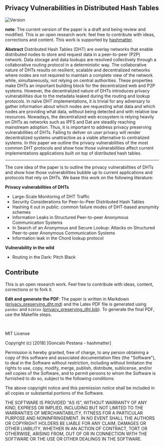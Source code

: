 ## Privacy Vulnerabilities in Distributed Hash Tables 

![Version](https://img.shields.io/badge/version-draft%20in%20progress%20%200.1-blue.svg?style=for-the-badge)

**note**: The current version of the paper is a draft and being review and
modified. This is an open research work: feel free to contribute with ideas,
corrections and content. This work is supported by [hashmatter](https://hashmatter.com).

**Abstract** Distributed Hash Tables (DHT) are overlay networks that enable distributed nodes to store and request data in a peer-to-peer (P2P) network. Data storage and data lookups are resolved collectively through a collaborative routing protocol in a deterministic way. The collaborative nature of DHTs results on resilient, scalable and decentralized networks where nodes are not required to maintain a complete view of the network while, simultaneously, not relying on central authorities. These properties make DHTs an important building block for the decentralized web and P2P systems. However, the decentralized nature of DHTs introduces privacy vulnerabilities due to the metadata leaked during the routing and lookup protocols. In naïve DHT implementations, it is trivial for any adversary to gather information about which nodes are requesting what data and which nodes are providing what data, without being detected and with relative low resources. Nowadays, the decentralized web ecosystem is relying heavily on DHTs as networks such as IPFS and Dat are steadily reaching mainstream adoption. Thus, it is important to address privacy preserving vulnerabilities of DHTs. Failing to deliver on user privacy will render decentralized systems unattractive as a viable alternative to centralized systems.  In this paper we outline the privacy vulnerabilities of the most common DHT protocols and show how those vulnerabilities affect current implementations applications built on top of distributed hash tables.

---

The core idea of the paper is to outline the privacy vulnerabilities of DHTs and show how those vulnerabilities bubble up to current applications and protocols that rely on DHTs. We base this work on the following literature: 

**Privacy vulnerabilities of DHTs**

- Large-Scale Monitoring of DHT Traffic
- Security Considerations for Peer-to-Peer Distributed Hash Tables
- Hashing it out in public: common failure modes of DHT-based anonymity schemes
- Information Leaks in Structured Peer-to-peer Anonymous Communication Systems
- In Search of an Anonymous and Secure Lookup: Attacks on Structured Peer-to-peer Anonymous Communication Systems
- Information leak in the Chord lookup protocol

**Vulnerability in the wild**

- Routing in the Dark: Pitch Black

## Contribute

This is an open research work. Feel free to contribute with ideas, content,
corrections or to fork it.

**Edit and generate the PDF**: The paper is written in Markdown ([privacy_preserving_dht.md](./privacy_preserving_dht.md)) and the Latex PDF file is generated using `pandoc` and `bibtex` ([privacy_preserving_dht.bib](./privacy_preserving_dht.bib)). To generate the final PDF, use the Makefile steps.

<br>

MIT License

Copyright (c) [2018] [Goncalo Pestana - hashmatter]

Permission is hereby granted, free of charge, to any person obtaining a copy
of this software and associated documentation files (the "Software"), to deal
in the Software without restriction, including without limitation the rights
to use, copy, modify, merge, publish, distribute, sublicense, and/or sell
copies of the Software, and to permit persons to whom the Software is
furnished to do so, subject to the following conditions:

The above copyright notice and this permission notice shall be included in all
copies or substantial portions of the Software.

THE SOFTWARE IS PROVIDED "AS IS", WITHOUT WARRANTY OF ANY KIND, EXPRESS OR
IMPLIED, INCLUDING BUT NOT LIMITED TO THE WARRANTIES OF MERCHANTABILITY,
FITNESS FOR A PARTICULAR PURPOSE AND NONINFRINGEMENT. IN NO EVENT SHALL THE
AUTHORS OR COPYRIGHT HOLDERS BE LIABLE FOR ANY CLAIM, DAMAGES OR OTHER
LIABILITY, WHETHER IN AN ACTION OF CONTRACT, TORT OR OTHERWISE, ARISING FROM,
OUT OF OR IN CONNECTION WITH THE SOFTWARE OR THE USE OR OTHER DEALINGS IN THE
SOFTWARE.
